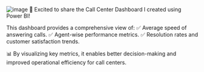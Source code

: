 ![image](https://github.com/user-attachments/assets/e1dbf9b1-25ae-441c-af4b-8c720e254c1a)
🚀 Excited to share the Call Center Dashboard I created using Power BI!

This dashboard provides a comprehensive view of:
✅ Average speed of answering calls.
✅ Agent-wise performance metrics.
✅ Resolution rates and customer satisfaction trends.

📊 By visualizing key metrics, it enables better decision-making and improved operational efficiency for call centers.

